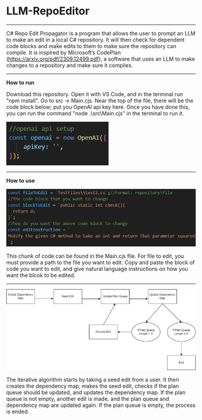 # **LLM-RepoEditor**
---
C# Repo Edit Propagator is a program that allows the user to prompt an LLM to make an edit in a local C# repository. It will then check for dependent code blocks and make edits to them to make sure the repository can compile. It is inspired by Microsoft’s CodePlan (https://arxiv.org/pdf/2309.12499.pdf), a software that uses an LLM to make changes to a repository and make sure it compiles.

---

**How to run**

Download this repository. Open it with VS Code, and in the terminal run "npm install". Go to src -> Main.cjs. Near the top of the file, there will be the code block below; put you OpenAI api key here. Once you have done this, you can run the command "node .\src\Main.cjs" in the terminal to run it.

![plot](./mdPictures/apiKeyLocation.jpg)

---

**How to use**

![plot](./mdPictures/editInstruct.jpg)

This chunk of code can be found in the Main.cjs file. For file to edit, you must provide a path to the file you want to edit.
Copy and paste the block of code you want to edit, and give natural language instructions on how you want the blcok to be edited.

---

![plot](./mdPictures/llmAlg.png)

 The iterative algorithm starts by taking a seed edit from a user. It then creates the dependency map, makes the seed edit, checks if the plan queue should be updated, and updates the dependency map. If the plan queue is not empty, another edit is made, and the plan queue and dependency map are updated again. If the plan queue is empty, the process is ended.
